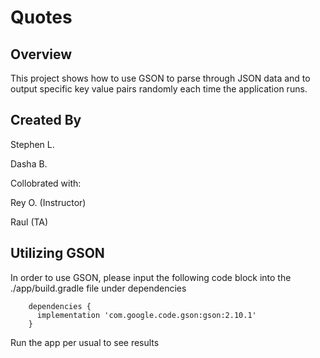 # Quotes

## Overview

This project shows how to use GSON to parse through JSON data and to output specific key value pairs randomly each time the application runs.

## Created By

Stephen L.

Dasha B.

Collobrated with: 

Rey O. (Instructor)

Raul (TA)

## Utilizing GSON

In order to use GSON, please input the following code block into the ./app/build.gradle file under dependencies

        dependencies {
          implementation 'com.google.code.gson:gson:2.10.1'
        }
        
Run the app per usual to see results

